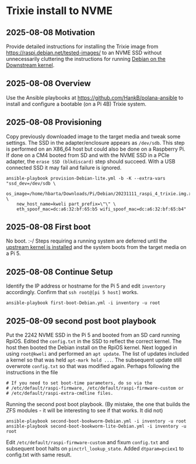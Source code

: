 # Trixie install to NVME

## 2025-08-08 Motivation

Provide detailed instructions for installing the Trixie image from <https://raspi.debian.net/tested-images/> to an NVME SSD without unnecessarily cluttering the instructions for running [Debian on the Downstream kernel](./Debian_on_downstream_kernel.md).

## 2025-08-08 Overview

Use the Ansible playbooks at <https://github.com/HankB/polana-ansible> to install and configure a bootable (on a Pi 4B) Trixie system.

## 2025-08-08 Provisioning

Copy previously downloaded image to the target media and tweak some settings. The SSD in the adapter/enclosure appears as `/dev/sdb`. This step is performed on an X86_64 host but could also be done on a Raspberry Pi. If done on a CM4 booted from SD and with the NVME SSD in a PCIe adapter, the `erase SSD (blkdiscard)` step should succeed. With a USB connected SSD it may fail and failure is ignored.

```text
ansible-playbook provision-Debian-lite.yml -b -K --extra-vars "ssd_dev=/dev/sdb \
    os_image=/home/hbarta/Downloads/Pi/Debian/20231111_raspi_4_trixie.img.xz \
    new_host_name=kweli part_prefix=\"\" \
    eth_spoof_mac=dc:a6:32:bf:65:b5 wifi_spoof_mac=dc:a6:32:bf:65:b4"
```

## 2025-08-08 First boot

No boot. :-/ Steps requiring a running system are deferred until the [upstream kernel is installed](./Debian_on_downstream_kernel.md#2025-08-08-copy-to-target-media) and the system boots from the target media on a Pi 5.

## 2025-08-08 Continue Setup

Identify the IP address or hostname for the Pi 5 and edit `inventory` accordingly. Confirm that `ssh root@[pi 5 host]` works.

```text
ansible-playbook first-boot-Debian.yml -i inventory -u root
```

## 2025-08-09 second post boot playbook

Put the 2242 NVME SSD in the Pi 5 and booted from an SD card running RpiOS. Edited the `config.txt` in the SSD to reflect the correct kernel. The host then booted the Debian install on the RpiOS kernel. Next logged in using `root@kweli` and performed an `apt update`. The list of updates included a kernel so that was held `apt-mark hold ...`. The subsequent update still overwrote `config.txt` so that was modified again. Perhaps following the instructions in the file

```text
# If you need to set boot-time parameters, do so via the
# /etc/default/raspi-firmware, /etc/default/raspi-firmware-custom or
# /etc/default/raspi-extra-cmdline files.
```

Running the second post boot playbook. (By mistake, the one that builds the ZFS modules - it will be interesting to see if that works. It did not) 

```text
ansible-playbook second-boot-bookworm-Debian.yml -i inventory -u root
ansible-playbook second-boot-bookworm-lite-Debian.yml -i inventory -u root
```

Edit `/etc/default/raspi-firmware-custom` and fixum `config.txt` and subsequent boot halts on `pinctrl_lookup_state`. Added `dtparam=pciex1` to config.txt with same result.
